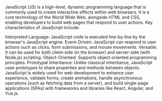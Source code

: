 JavaScript (JS) is a high-level, dynamic programming language that is commonly used to create interactive effects within web browsers. It is a core technology of the World Wide Web, alongside HTML and CSS, enabling developers to build web pages that respond to user actions. Key characteristics of JavaScript include:

Interpreted Language: JavaScript code is executed line-by-line by the browser's JavaScript engine. Event-Driven: JavaScript can respond to user actions such as clicks, form submissions, and mouse movements. Versatile: It can be used for both client-side (in the browser) and server-side (with Node.js) scripting. Object-Oriented: Supports object-oriented programming principles. Prototypal Inheritance: Unlike classical inheritance, JavaScript uses prototypes to share properties and methods between objects. JavaScript is widely used for web development to enhance user experience, validate forms, create animations, handle asynchronous operations (such as fetching data from a server), and build single-page applications (SPAs) with frameworks and libraries like React, Angular, and Vue.js.